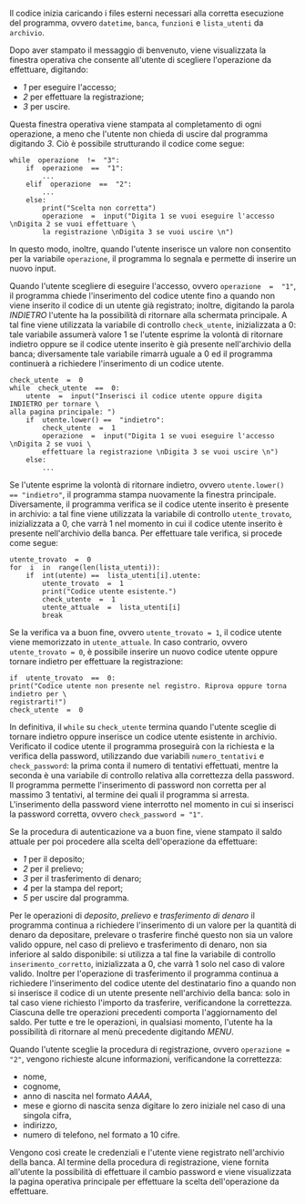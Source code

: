 Il codice inizia caricando i files esterni necessari alla corretta esecuzione del programma, ovvero `datetime`, `banca`, `funzioni` e `lista_utenti` da `archivio`.

Dopo aver stampato il messaggio di benvenuto, viene visualizzata la finestra operativa che consente all'utente di scegliere l'operazione da effettuare, digitando:

 - *1* per eseguire l'accesso;
 - *2* per effettuare la registrazione;
 - *3* per uscire.

Questa finestra operativa viene stampata al completamento di ogni operazione, a meno che l'utente non chieda di uscire dal programma digitando *3*. Ciò è possibile strutturando il codice come segue:

    while  operazione  !=  "3":
	    if  operazione  ==  "1":
		    ...
	    elif  operazione  ==  "2":
		    ...
	    else:
		    print("Scelta non corretta")
		    operazione  =  input("Digita 1 se vuoi eseguire l'accesso \nDigita 2 se vuoi effettuare \
		    la registrazione \nDigita 3 se vuoi uscire \n")
    
In questo modo, inoltre, quando l'utente inserisce un valore non consentito per la variabile `operazione`, il programma lo segnala e permette di inserire un nuovo input.

Quando l'utente scegliere di eseguire l'accesso, ovvero  `operazione  =  "1"`, il programma chiede l'inserimento del codice utente fino a quando non viene inserito il codice di un utente già registrato; inoltre, digitando la parola *INDIETRO* l'utente ha la possibilità di ritornare alla schermata principale. A tal fine viene utilizzata la variabile di controllo `check_utente`, inizializzata a 0: tale variabile assumerà valore 1 se l'utente esprime la volontà di ritornare indietro oppure se il codice utente inserito è già presente nell'archivio della banca; diversamente tale variabile rimarrà uguale a 0 ed il programma continuerà a richiedere l'inserimento di un codice utente.

    check_utente  =  0
    while  check_utente  ==  0:
	    utente  =  input("Inserisci il codice utente oppure digita INDIETRO per tornare \
	alla pagina principale: ")
		if  utente.lower() ==  "indietro":
			check_utente  =  1
			operazione  =  input("Digita 1 se vuoi eseguire l'accesso \nDigita 2 se vuoi \
			effettuare la registrazione \nDigita 3 se vuoi uscire \n")
		else:
			...

Se l'utente esprime la volontà di ritornare indietro, ovvero `utente.lower() == "indietro"`, il programma stampa nuovamente la finestra principale. Diversamente, il programma verifica se il codice utente inserito è presente in archivio: a tal fine viene utilizzata la variabile di controllo `utente_trovato`, inizializzata a 0, che varrà 1 nel momento in cui il codice utente inserito è presente nell'archivio della banca. Per effettuare tale verifica, si procede come segue:

    utente_trovato  =  0
    for  i  in  range(len(lista_utenti)):
	    if  int(utente) ==  lista_utenti[i].utente:
		    utente_trovato  =  1
			print("Codice utente esistente.")
			check_utente  =  1
			utente_attuale  =  lista_utenti[i]
			break
			
Se la verifica va a buon fine, ovvero `utente_trovato = 1`, il codice utente viene memorizzato in `utente_attuale`. In caso contrario, ovvero `utente_trovato = 0`, è possibile inserire un nuovo codice utente oppure tornare indietro per effettuare la registrazione:

    if  utente_trovato  ==  0:
    print("Codice utente non presente nel registro. Riprova oppure torna indietro per \
    registrarti!")
    check_utente  =  0

In definitiva, il `while` su `check_utente` termina quando l'utente sceglie di tornare indietro oppure inserisce un codice utente esistente in archivio.
Verificato il codice utente il programma proseguirà con la richiesta e la verifica della password, utilizzando due variabili `numero_tentativi` e `check_password`: la prima conta il numero di tentativi effettuati, mentre la seconda è una variabile di controllo relativa alla correttezza della password. Il programma permette l'inserimento di password non corretta per al massimo 3 tentativi, al termine dei quali il programma si arresta. L'inserimento della password viene interrotto nel momento in cui si inserisci la password corretta, ovvero `check_password = "1"`.

Se la procedura di autenticazione va a buon fine, viene stampato il saldo attuale per poi procedere alla scelta dell'operazione da effettuare:

 - *1* per il deposito;
 - *2* per il prelievo;
 - *3* per il trasferimento di denaro;
 - *4* per la stampa del report;
 - *5* per uscire dal programma.
 
Per le operazioni di *deposito*, *prelievo* e *trasferimento di denaro* il programma continua a richiedere l'inserimento di un valore per la quantità di denaro da depositare, prelevare o trasferire finché questo non sia un valore valido oppure, nel caso di prelievo e trasferimento di denaro, non sia inferiore al saldo disponibile: si utilizza a tal fine la variabile di controllo `inserimento_corretto`, inizializzata a 0, che varrà 1 solo nel caso di valore valido. 
Inoltre per l'operazione di trasferimento il programma continua a richiedere l'inserimento del codice utente del destinatario fino a quando non si inserisce il codice di un utente presente nell'archivio della banca: solo in tal caso viene richiesto l'importo da trasferire, verificandone la correttezza.
Ciascuna delle tre operazioni precedenti comporta l'aggiornamento del saldo.
Per tutte e tre le operazioni, in qualsiasi momento, l'utente ha la possibilità di ritornare al menù precedente digitando *MENU*.

Quando l'utente sceglie la procedura di registrazione, ovvero `operazione = "2"`, vengono richieste alcune informazioni, verificandone la correttezza: 
 - nome,
 - cognome,
 - anno di nascita nel formato *AAAA*,
 -  mese e giorno di nascita senza digitare lo zero iniziale nel caso di una singola cifra,
 - indirizzo,
 - numero di telefono, nel formato a 10 cifre.

Vengono così create le credenziali e l'utente viene registrato nell'archivio della banca. Al termine della procedura di registrazione, viene fornita all'utente la possibilità di effettuare il cambio password e viene visualizzata la pagina operativa principale per effettuare la scelta dell'operazione da effettuare.
